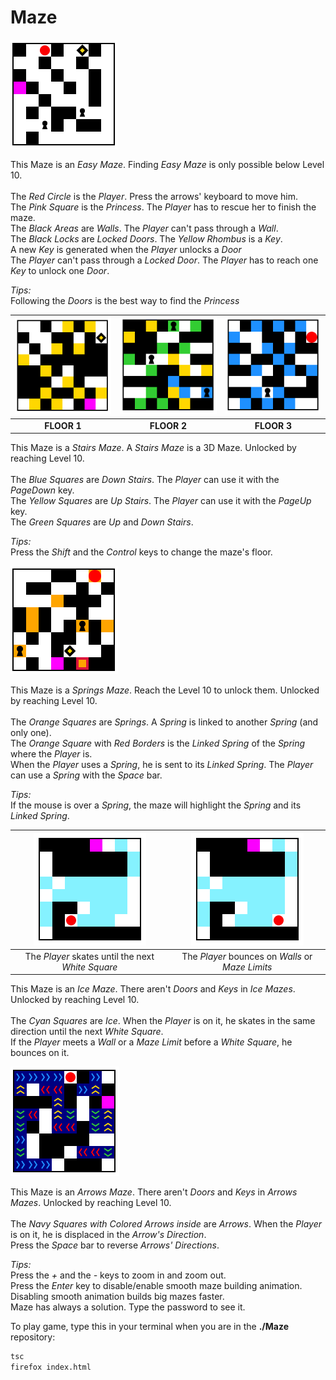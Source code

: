 # Maze
<img src="/media/easymaze.png">

This Maze is an <i>Easy Maze</i>. Finding <i>Easy Maze</i> is only possible below Level 10.</br></br>
The <i>Red Circle</i> is the <i>Player</i>. Press the arrows' keyboard to move him.</br>
The <i>Pink Square</i> is the <i>Princess</i>. The <i>Player</i> has to rescue her to finish the maze.</br>
The <i>Black Areas</i> are <i>Walls</i>. The <i>Player</i> can't pass through a <i>Wall</i>.</br>
The <i>Black Locks</i> are <i>Locked Doors</i>. The <i>Yellow Rhombus</i> is a <i>Key</i>.</br>
A new <i>Key</i> is generated when the <i>Player</i> unlocks a <i>Door</i></br>
The <i>Player</i> can't pass through a <i>Locked Door</i>. The <i>Player</i> has to reach one <i>Key</i> to unlock one <i>Door</i>.</br>

<i>Tips:</i></br>
Following the <i>Doors</i> is the best way to find the <i>Princess</i></br>

|<img src="/media/stairsmaze_floor1.png"/>|<img src="/media/stairsmaze_floor2.png"/>|<img src="/media/stairsmaze_floor3.png"/>|
|:------------:|:-------------:|:-----------:|
|<b>FLOOR 1</b>|<b>FLOOR 2</b>|<b>FLOOR 3</b>|

This Maze is a <i>Stairs Maze</i>. A <i>Stairs Maze</i> is a 3D Maze. Unlocked by reaching Level 10.</br></br>
The <i>Blue Squares</i> are <i>Down Stairs</i>. The <i>Player</i> can use it with the <i>PageDown</i> key.</br>
The <i>Yellow Squares</i> are <i>Up Stairs</i>. The <i>Player</i> can use it with the <i>PageUp</i> key.</br>
The <i>Green Squares</i> are <i>Up</i> and <i>Down Stairs</i>.</br>

<i>Tips:</i></br>
Press the <i>Shift</i> and the <i>Control</i> keys to change the maze's floor.</br>

<img src="/media/springsmaze.png">

This Maze is a <i>Springs Maze</i>. Reach the Level 10 to unlock them. Unlocked by reaching Level 10.</br></br>
The <i>Orange Squares</i> are <i>Springs</i>. A <i>Spring</i> is linked to another <i>Spring</i> (and only one).</br>
The <i>Orange Square</i> with <i>Red Borders</i> is the <i>Linked Spring</i> of the <i>Spring</i> where the <i>Player</i> is.</br>
When the <i>Player</i> uses a <i>Spring</i>, he is sent to its <i>Linked Spring</i>. The <i>Player</i> can use a <i>Spring</i> with the <i>Space</i> bar.</br>

<i>Tips:</i></br>
If the mouse is over a <i>Spring</i>, the maze will highlight the <i>Spring</i> and its <i>Linked Spring</i>.</br>

|<img src="/media/icemaze1.gif"/>|<img src="/media/icemaze2.gif"/>|
|:------------:|:-------------:|
|The <i>Player</i> skates until the next <i>White Square</i>|The <i>Player</i> bounces on <i>Walls</i> or <i>Maze Limits</i>|

This Maze is an <i>Ice Maze</i>. There aren't <i>Doors</i> and <i>Keys</i> in <i>Ice Mazes</i>. Unlocked by reaching Level 10.</br></br>
The <i>Cyan Squares</i> are <i>Ice</i>. When the <i>Player</i> is on it, he skates in the same direction until the next <i>White Square</i>.</br>
If the <i>Player</i> meets a <i>Wall</i> or a <i>Maze Limit</i> before a <i>White Square</i>, he bounces on it.</br>

<img src="/media/arrowsmaze.png">

This Maze is an <i>Arrows Maze</i>. There aren't <i>Doors</i> and <i>Keys</i> in <i>Arrows Mazes</i>. Unlocked by reaching Level 10.</br></br>
The <i>Navy Squares with Colored Arrows inside</i> are <i>Arrows</i>. When the <i>Player</i> is on it, he is displaced in the <i>Arrow's Direction</i>.</br>
Press the <i>Space</i> bar to reverse <i>Arrows' Directions</i>.</br>

<i>Tips:</i></br>
Press the <i>+</i> and the <i>-</i> keys to zoom in and zoom out.</br>
Press the <i>Enter</i> key to disable/enable smooth maze building animation. Disabling smooth animation builds big mazes faster.</br>
Maze has always a solution. Type the password to see it.</br>

To play game, type this in your terminal when you are in the <b>./Maze</b> repository:</br>
```sh
tsc
firefox index.html
```
